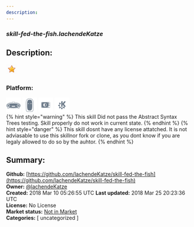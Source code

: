 ```yaml
---
description: 
---
```


### _skill-fed-the-fish.lachendeKatze_  
## Description:  
  
  
![](../.gitbook/assets/star.png)  
  
### Platform:  
 ![Mark I](../.gitbook/assets/mark-1-icon.png)  ![Mark II](../.gitbook/assets/mark-2-icon.png)  ![Picroft](../.gitbook/assets/picroft-icon.png)  ![plasmoid](../.gitbook/assets/kde.png)   
{% hint style="warning" %}
This skill Did not pass the Abstract Syntax Trees testing. Skill properly do not work in current state.
{% endhint %}
{% hint style="danger" %}
This skill dosnt have any license attatched. It is not adviasable to use this skillnor fork or clone, as you dont know if you are legaly allowed to do so by the auhtor.
{% endhint %}
  
## Summary:  
**Github:** [https://github.com/lachendeKatze/skill-fed-the-fish](https://github.com/lachendeKatze/skill-fed-the-fish)  
**Owner:** [@lachendeKatze](https://github.com/lachendeKatze)  
**Created:** 2018 Mar 10 05:26:55 UTC  **Last updated:** 2018 Mar 25 20:23:36 UTC  
**License:** No License  
**Market status:** [Not in Market](https://market.mycroft.ai/skill/)  
**Categories:** [ uncategorized ]   
